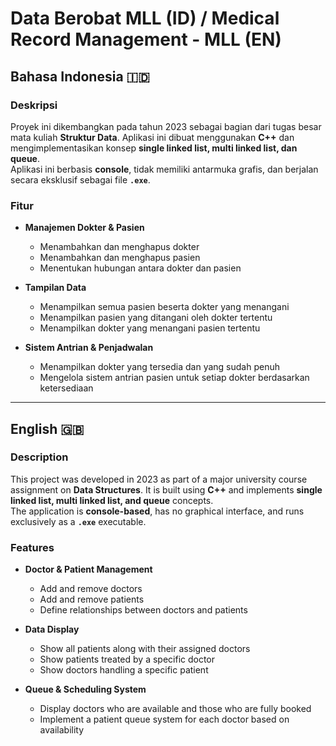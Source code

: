 # **Data Berobat MLL (ID) / Medical Record Management - MLL (EN)**

## **Bahasa Indonesia 🇮🇩**

### **Deskripsi**
Proyek ini dikembangkan pada tahun 2023 sebagai bagian dari tugas besar mata kuliah **Struktur Data**. Aplikasi ini dibuat menggunakan **C++** dan mengimplementasikan konsep **single linked list, multi linked list, dan queue**.  
Aplikasi ini berbasis **console**, tidak memiliki antarmuka grafis, dan berjalan secara eksklusif sebagai file **`.exe`**.

### **Fitur**
- **Manajemen Dokter & Pasien**  
  - Menambahkan dan menghapus dokter  
  - Menambahkan dan menghapus pasien  
  - Menentukan hubungan antara dokter dan pasien  

- **Tampilan Data**  
  - Menampilkan semua pasien beserta dokter yang menangani  
  - Menampilkan pasien yang ditangani oleh dokter tertentu  
  - Menampilkan dokter yang menangani pasien tertentu  

- **Sistem Antrian & Penjadwalan**  
  - Menampilkan dokter yang tersedia dan yang sudah penuh  
  - Mengelola sistem antrian pasien untuk setiap dokter berdasarkan ketersediaan  

---

## **English 🇬🇧**

### **Description**
This project was developed in 2023 as part of a major university course assignment on **Data Structures**. It is built using **C++** and implements **single linked list, multi linked list, and queue** concepts.  
The application is **console-based**, has no graphical interface, and runs exclusively as a **`.exe`** executable.

### **Features**
- **Doctor & Patient Management**  
  - Add and remove doctors  
  - Add and remove patients  
  - Define relationships between doctors and patients  

- **Data Display**  
  - Show all patients along with their assigned doctors  
  - Show patients treated by a specific doctor  
  - Show doctors handling a specific patient  

- **Queue & Scheduling System**  
  - Display doctors who are available and those who are fully booked  
  - Implement a patient queue system for each doctor based on availability  
